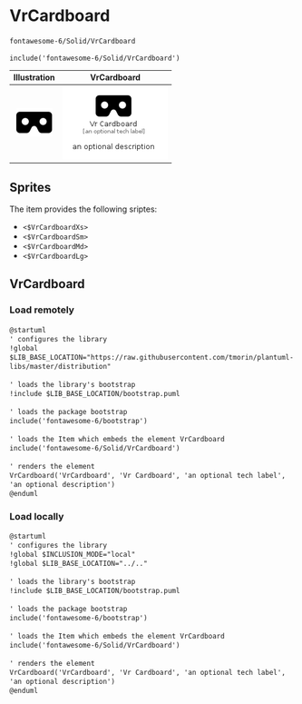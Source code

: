 # VrCardboard


```text
fontawesome-6/Solid/VrCardboard
```

```text
include('fontawesome-6/Solid/VrCardboard')
```



| Illustration | VrCardboard |
| :---: | :---: |
| ![illustration for Illustration](../../fontawesome-6/Solid/VrCardboard.png) | ![illustration for VrCardboard](../../fontawesome-6/Solid/VrCardboard.Local.png) |



## Sprites
The item provides the following sriptes:

- `<$VrCardboardXs>`
- `<$VrCardboardSm>`
- `<$VrCardboardMd>`
- `<$VrCardboardLg>`





## VrCardboard

### Load remotely
```plantuml
@startuml
' configures the library
!global $LIB_BASE_LOCATION="https://raw.githubusercontent.com/tmorin/plantuml-libs/master/distribution"

' loads the library's bootstrap
!include $LIB_BASE_LOCATION/bootstrap.puml

' loads the package bootstrap
include('fontawesome-6/bootstrap')

' loads the Item which embeds the element VrCardboard
include('fontawesome-6/Solid/VrCardboard')

' renders the element
VrCardboard('VrCardboard', 'Vr Cardboard', 'an optional tech label', 'an optional description')
@enduml
```

### Load locally
```plantuml
@startuml
' configures the library
!global $INCLUSION_MODE="local"
!global $LIB_BASE_LOCATION="../.."

' loads the library's bootstrap
!include $LIB_BASE_LOCATION/bootstrap.puml

' loads the package bootstrap
include('fontawesome-6/bootstrap')

' loads the Item which embeds the element VrCardboard
include('fontawesome-6/Solid/VrCardboard')

' renders the element
VrCardboard('VrCardboard', 'Vr Cardboard', 'an optional tech label', 'an optional description')
@enduml
```

